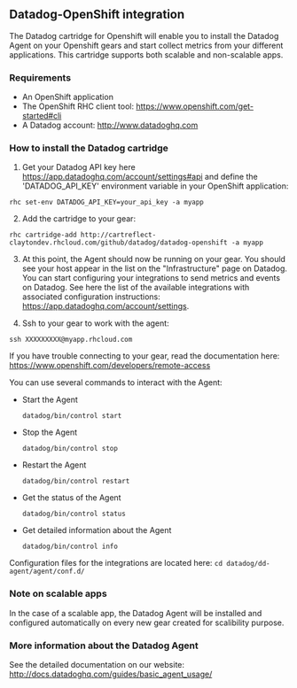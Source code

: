 ## Datadog-OpenShift integration

The Datadog cartridge for Openshift will enable you to install the Datadog Agent on your Openshift gears and start collect metrics from your different applications. This cartridge supports both scalable and non-scalable apps.

### Requirements

 * An OpenShift application
 * The OpenShift RHC client tool: https://www.openshift.com/get-started#cli
 * A Datadog account: http://www.datadoghq.com


### How to install the Datadog cartridge

1. Get your Datadog API key here https://app.datadoghq.com/account/settings#api and define the  'DATADOG_API_KEY' environment variable in your OpenShift application:
  ```
  rhc set-env DATADOG_API_KEY=your_api_key -a myapp
  ``` 

2. Add the cartridge to your gear:
  ```
  rhc cartridge-add http://cartreflect-claytondev.rhcloud.com/github/datadog/datadog-openshift -a myapp
  ```

3. At this point, the Agent should now be running on your gear. You should see your host appear in the list on the "Infrastructure" page on Datadog. You can start configuring your integrations to send metrics and events on Datadog. See here the list of the available integrations with associated configuration instructions: https://app.datadoghq.com/account/settings.


4. Ssh to your gear to work with the agent:
  ```
  ssh XXXXXXXXX@myapp.rhcloud.com
  ```
If you have trouble connecting to your gear, read the documentation here: https://www.openshift.com/developers/remote-access

  You can use several commands to interact with the Agent:
  * Start the Agent
    ```
    datadog/bin/control start
    ```
  * Stop the Agent
    ```
    datadog/bin/control stop
    ```
  * Restart the Agent
    ```
    datadog/bin/control restart
    ```
  * Get the status of the Agent
    ```
    datadog/bin/control status
    ```
  * Get detailed information about the Agent
    ```
    datadog/bin/control info
    ```

  Configuration files for the integrations are located here:
    ```
    cd datadog/dd-agent/agent/conf.d/
    ```

### Note on scalable apps

In the case of a scalable app, the Datadog Agent will be installed and configured automatically on every new gear created for scalibility purpose.


### More information about the Datadog Agent

See the detailed documentation on our website:
http://docs.datadoghq.com/guides/basic_agent_usage/
